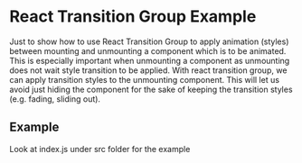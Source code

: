# React Transition Group Example
Just to show how to use React Transition Group to apply animation (styles) between mounting and unmounting a component which is to be animated.
This is especially important when unmounting a component as unmounting does not wait style transition to be applied.  With react transition group, we can apply transition styles to the unmounting component.  This will let us avoid just hiding the component for the sake of keeping the transition styles (e.g. fading, sliding out).

## Example
Look at index.js under src folder for the example
